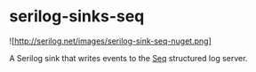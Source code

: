 # serilog-sinks-seq

![http://serilog.net/images/serilog-sink-seq-nuget.png]

A Serilog sink that writes events to the [Seq](https://getseq.net) structured log server.




